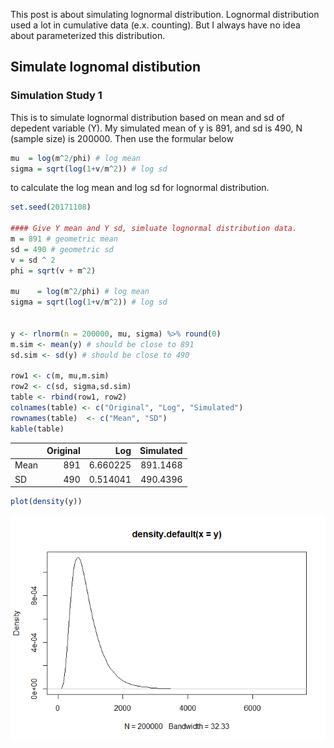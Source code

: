 This post is about simulating lognormal distribution. Lognormal distribution used a lot in cumulative data (e.x. counting). But I always have no idea about parameterized this distribution.

Simulate lognomal distibution
-----------------------------

### Simulation Study 1

This is to simulate lognormal distribution based on mean and sd of depedent variable (Y). My simulated mean of y is 891, and sd is 490, N (sample size) is 200000. Then use the formular below

``` r
mu  = log(m^2/phi) # log mean
sigma = sqrt(log(1+v/m^2)) # log sd
```

to calculate the log mean and log sd for lognormal distribution.

``` r
set.seed(20171108)

#### Give Y mean and Y sd, simluate lognormal distribution data.
m = 891 # geometric mean
sd = 490 # geometric sd
v = sd ^ 2
phi = sqrt(v + m^2) 

mu    = log(m^2/phi) # log mean
sigma = sqrt(log(1+v/m^2)) # log sd
  

y <- rlnorm(n = 200000, mu, sigma) %>% round(0)
m.sim <- mean(y) # should be close to 891
sd.sim <- sd(y) # should be close to 490

row1 <- c(m, mu,m.sim)
row2 <- c(sd, sigma,sd.sim)
table <- rbind(row1, row2)
colnames(table) <- c("Original", "Log", "Simulated")
rownames(table)  <- c("Mean", "SD")
kable(table) 
```

|      |  Original|       Log|  Simulated|
|------|---------:|---------:|----------:|
| Mean |       891|  6.660225|   891.1468|
| SD   |       490|  0.514041|   490.4396|

``` r
plot(density(y))
```

![](lognomsl-simulation_files/figure-markdown_github/unnamed-chunk-2-1.png)
